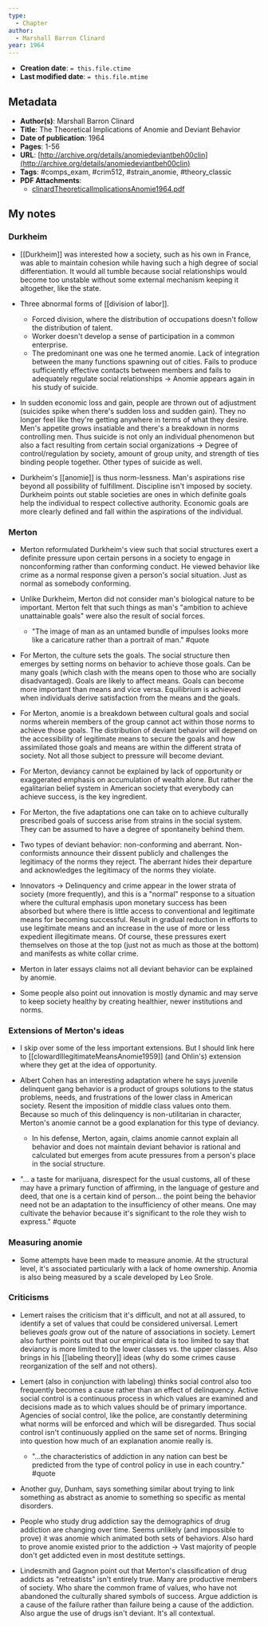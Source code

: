 ```yaml
---
type:
  - Chapter
author:
  - Marshall Barron Clinard
year: 1964
---
```


* **Creation date**: `= this.file.ctime`
* **Last modified date**: `= this.file.mtime`

## Metadata

* **Author(s)**: Marshall Barron Clinard
* **Title**: The Theoretical Implications of Anomie and Deviant Behavior
* **Date of publication**: 1964
* **Pages**: 1-56
* **URL**: [http://archive.org/details/anomiedeviantbeh00clin](http://archive.org/details/anomiedeviantbeh00clin)
* **Tags**: #comps_exam, #crim512, #strain_anomie, #theory_classic
* **PDF Attachments**:
  * [clinardTheoreticalImplicationsAnomie1964.pdf](zotero://open-pdf/library/items/EAW44YZA)

## My notes

### Durkheim

* [[Durkheim]] was interested how a society, such as his own in France, was able to maintain cohesion while having such a high degree of social differentiation. It would all tumble because social relationships would become too unstable without some external mechanism keeping it altogether, like the state.

* Three abnormal forms of [[division of labor]].
	* Forced division, where the distribution of occupations doesn't follow the distribution of talent.
	* Worker doesn't develop a sense of participation in a common enterprise.
	* The predominant one was one he termed anomie. Lack of integration between the many functions spawning out of cities. Fails to produce sufficiently effective contacts between members and fails to adequately regulate social relationships -> Anomie appears again in his study of suicide.
	  
* In sudden economic loss and gain, people are thrown out of adjustment (suicides spike when there's sudden loss and sudden gain). They no longer feel like they're getting anywhere in terms of what they desire. Men's appetite grows insatiable and there's a breakdown in norms controlling men. Thus suicide is not only an individual phenomenon but also a fact resulting from certain social organizations -> Degree of control/regulation by society, amount of group unity, and strength of ties binding people together. Other types of suicide as well.
  
* Durkheim's [[anomie]] is thus norm-lessness. Man's aspirations rise beyond all possibility of fulfillment. Discipline isn't imposed by society. Durkheim points out stable societies are ones in which definite goals help the individual to respect collective authority. Economic goals are more clearly defined and fall within the aspirations of the individual.

### Merton

* Merton reformulated Durkheim's view such that social structures exert a definite pressure upon certain persons in a society to engage in nonconforming rather than conforming conduct. He viewed behavior like crime as a normal response given a person's social situation. Just as normal as somebody conforming.
  
* Unlike Durkheim, Merton did not consider man's biological nature to be important. Merton felt that such things as man's "ambition to achieve unattainable goals" were also the result of social forces.
	* "The image of man as an untamed bundle of impulses looks more like a caricature rather than a portrait of man." #quote 
	  
* For Merton, the culture sets the goals. The social structure then emerges by setting norms on behavior to achieve those goals. Can be many goals (which clash with the means open to those who are socially disadvantaged). Goals are likely to affect means. Goals can become more important than means and vice versa. Equilibrium is achieved when individuals derive satisfaction from the means and the goals.
  
* For Merton, anomie is a breakdown between cultural goals and social norms wherein members of the group cannot act within those norms to achieve those goals. The distribution of deviant behavior will depend on the accessibility of legitimate means to secure the goals and how assimilated those goals and means are within the different strata of society. Not all those subject to pressure will become deviant.
  
* For Merton, deviancy cannot be explained by lack of opportunity or exaggerated emphasis on accumulation of wealth alone. But rather the egalitarian belief system in American society that everybody can achieve success, is the key ingredient.
  
* For Merton, the five adaptations one can take on to achieve culturally prescribed goals of success arise from strains in the social system. They can be assumed to have a degree of spontaneity behind them.
  
* Two types of deviant behavior: non-conforming and aberrant. Non-conformists announce their dissent publicly and challenges the legitimacy of the norms they reject. The aberrant hides their departure and acknowledges the legitimacy of the norms they violate.
  
* Innovators -> Delinquency and crime appear in the lower strata of society (more frequently), and this is a "normal" response to a situation where the cultural emphasis upon monetary success has been absorbed but where there is little access to conventional and legitimate means for becoming successful. Result in gradual reduction in efforts to use legitimate means and an increase in the use of more or less expedient illegitimate means. Of course, these pressures exert themselves on those at the top (just not as much as those at the bottom) and manifests as white collar crime.
  
* Merton in later essays claims not all deviant behavior can be explained by anomie.
  
* Some people also point out innovation is mostly dynamic and may serve to keep society healthy by creating healthier, newer institutions and norms.

### Extensions of Merton's ideas

* I skip over some of the less important extensions. But I should link here to [[clowardIllegitimateMeansAnomie1959]] (and Ohlin's) extension where they get at the idea of opportunity.

* Albert Cohen has an interesting adaptation where he says juvenile delinquent gang behavior is a product of groups solutions to the status problems, needs, and frustrations of the lower class in American society. Resent the imposition of middle class values onto them. Because so much of this delinquency is non-utilitarian in character, Merton's anomie cannot be a good explanation for this type of deviancy.
	* In his defense, Merton, again, claims anomie cannot explain all behavior and does not maintain deviant behavior is rational and calculated but emerges from acute pressures from a person's place in the social structure.
	  
* "... a taste for marijuana, disrespect for the usual customs, all of these may have a primary function of affirming, in the language of gesture and deed, that one is a certain kind of person... the point being the behavior need not be an adaptation to the insufficiency of other means. One may cultivate the behavior because it's significant to the role they wish to express." #quote

### Measuring anomie

* Some attempts have been made to measure anomie. At the structural level, it's associated particularly with a lack of home ownership. Anomia is also being measured by a scale developed by Leo Srole.

### Criticisms

* Lemert raises the criticism that it's difficult, and not at all assured, to identify a set of values that could be considered universal. Lemert believes *goals* grow out of the nature of associations in society. Lemert also further points out that our empirical data is too limited to say that deviancy is more limited to the lower classes vs. the upper classes. Also brings in his [[labeling theory]] ideas (why do some crimes cause reorganization of the self and not others).
  
* Lemert (also in conjunction with labeling) thinks social control also too frequently becomes a cause rather than an effect of delinquency. Active social control is a continuous process in which values are examined and decisions made as to which values should be of primary importance. Agencies of social control, like the police, are constantly determining what norms will be enforced and which will be disregarded. Thus social control isn't continuously applied on the same set of norms. Bringing into question how much of an explanation anomie really is.
	* "...the characteristics of addiction in any nation can best be predicted from the type of control policy in use in each country." #quote 
	  
* Another guy, Dunham, says something similar about trying to link something as abstract as anomie to something so specific as mental disorders.
  
* People who study drug addiction say the demographics of drug addiction are changing over time. Seems unlikely (and impossible to prove) it was anomie which animated both sets of behaviors. Also hard to prove anomie existed prior to the addiction -> Vast majority of people don't get addicted even in most destitute settings.
  
* Lindesmith and Gagnon point out that Merton's classification of drug addicts as "retreatists" isn't entirely true. Many are productive members of society. Who share the common frame of values, who have not abandoned the culturally shared symbols of success. Argue addiction is a cause of the failure rather than failure being a cause of the addiction. Also argue the use of drugs isn't deviant. It's all contextual.